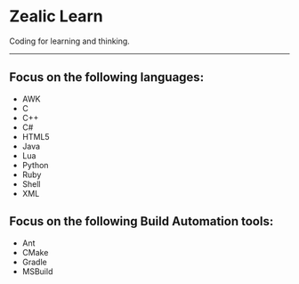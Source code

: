 # Zealic Learn
Coding for learning and thinking.

----
## Focus on the following languages:
* AWK
* C
* C++
* C#
* HTML5
* Java
* Lua
* Python
* Ruby
* Shell
* XML

## Focus on the following Build Automation tools:
* Ant
* CMake
* Gradle
* MSBuild
